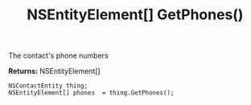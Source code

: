 ﻿---
uid: crmscript_ref_NSContactEntity_GetPhones
title: NSEntityElement[] GetPhones()
intellisense: NSContactEntity.GetPhones
keywords: NSContactEntity, GetPhones
so.topic: reference
---

The contact's phone numbers

**Returns:** NSEntityElement[]


```crmscript
NSContactEntity thing;
NSEntityElement[] phones  = thing.GetPhones();
```


